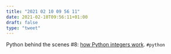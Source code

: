 ```yaml
---
title: "2021 02 10 09 56 11"
date: 2021-02-10T09:56:11+01:00
draft: false
type: "tweet"
---
```

Python behind the scenes #8: [how Python integers work](https://tenthousandmeters.com/blog/python-behind-the-scenes-8-how-python-integers-work/). `#python`
